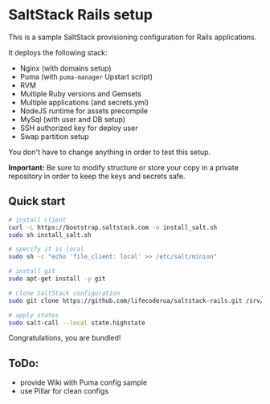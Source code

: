 # SaltStack Rails setup

This is a sample SaltStack provisioning configuration for Rails applications.

It deploys the following stack:

- Nginx (with domains setup)
- Puma (with `puma-manager` Upstart script)
- RVM
- Multiple Ruby versions and Gemsets
- Multiple applications (and secrets.yml)
- NodeJS runtime for assets precompile
- MySql (with user and DB setup)
- SSH authorized key for deploy user
- Swap partition setup

You don't have to change anything in order to test this setup.

**Important:** Be sure to modify structure or store your copy in a private repository in order to keep the keys and secrets safe.


## Quick start

``` bash
# install client
curl -L https://bootstrap.saltstack.com -o install_salt.sh
sudo sh install_salt.sh

# specify it is local
sudo sh -c "echo 'file_client: local' >> /etc/salt/minion"

# install git
sudo apt-get install -y git

# clone SaltStack configuration
sudo git clone https://github.com/lifecoderua/saltstack-rails.git /srv/salt

# apply states
sudo salt-call --local state.highstate
```

Congratulations, you are bundled!

## ToDo:
- provide Wiki with Puma config sample
- use Pillar for clean configs
